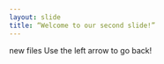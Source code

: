 ```yaml
---
layout: slide
title: “Welcome to our second slide!”
---
```

new files
Use the left arrow to go back!

